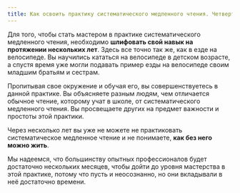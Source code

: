 ```yaml
---
title: Как освоить практику систематического медленного чтения. Четвертый этап – «Мастерство»
---
```


Для того, чтобы стать мастером в практике систематического медленного
чтения, необходимо **шлифовать свой навык на протяжении нескольких
лет**. Здесь все точно так же, как в езде на велосипеде. Вы научились
кататься на велосипеде в детском возрасте, а спустя время уже могли
подавать пример езды на велосипеде своим младшим братьям и сестрам.

Пропитывая свое окружение и обучая его, вы совершенствуетесь в данной
практике. Вы объясняете разным людям, чем отличается обычное чтение,
которому учат в школе, от систематического медленного чтения. Вы
просвещаете других на предмет важности и простоты этой практики.

Через несколько лет вы уже не можете не практиковать систематическое
медленное чтение и не понимаете, **как без него можно жить**.

Мы надеемся, что большинству опытных профессионалов будет достаточно
нескольких месяцев, чтобы дойти до уровня мастерства в этой практике,
потому что пусть и неосознанно, но они вкладывали в неё достаточно
времени.
